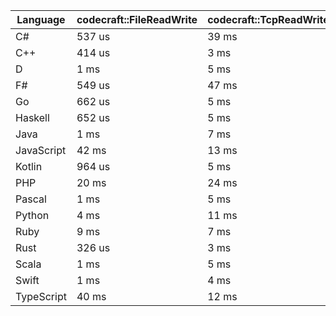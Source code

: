 | Language | codecraft::FileReadWrite | codecraft::TcpReadWrite | example::FileReadWrite | example::TcpReadWrite |
| - | --- | --- | --- | --- |
| C# | 537 us | 39 ms | 326 us | 58 us |
| C++ | 414 us | 3 ms | 144 us | 48 us |
| D | 1 ms | 5 ms | 87 us | 77 us |
| F# | 549 us | 47 ms | 224 us | 98 us |
| Go | 662 us | 5 ms | 92 us | 105 us |
| Haskell | 652 us | 5 ms | 201 us | 141 us |
| Java | 1 ms | 7 ms | 726 us | 212 us |
| JavaScript | 42 ms | 13 ms | 407 us | 361 us |
| Kotlin | 964 us | 5 ms | 419 us | 159 us |
| PHP | 20 ms | 24 ms | 232 us | 152 us |
| Pascal | 1 ms | 5 ms | 253 us | 65 us |
| Python | 4 ms | 11 ms | 315 us | 122 us |
| Ruby | 9 ms | 7 ms | 394 us | 103 us |
| Rust | 326 us | 3 ms | 219 us | 49 us |
| Scala | 1 ms | 5 ms | 820 us | 241 us |
| Swift | 1 ms | 4 ms | 179 us | 63 us |
| TypeScript | 40 ms | 12 ms | 367 us | 315 us |